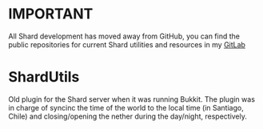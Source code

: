# IMPORTANT
All Shard development has moved away from GitHub, you can find the public repositories for current Shard utilities and resources in my [GitLab](https://gitlab.com/famellad/)

# ShardUtils
Old plugin for the Shard server when it was running Bukkit.
The plugin was in charge of syncinc the time of the world to the local time (in Santiago, Chile) and closing/opening the nether during the day/night, respectively.

